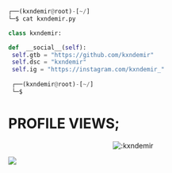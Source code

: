 <!-- <p align=center><img width=90% src="banner.gif"></img></p> -->
<!-- <div align="center"> -->
<!--     <a href="https://discord.com/users/962357221017137172" title="Discord Account"><img src="https://lanyard-profile-readme.vercel.app/api/962357221017137172"></a> -->
<!-- </div> -->

```python
┌──(kxndemir@root)-[~/]
└─$ cat kxndemir.py

class kxndemir:

def  __social__(self):
 self.gtb = "https://github.com/kxndemir"
 self.dsc = "kxndemir"
 self.ig = "https://instagram.com/kxndemir_"
  
 ┌──(kxndemir@root)-[~/]
 └─$
```
<h1>PROFILE VIEWS;</h1>
<p align="center"><img src="https://count.getloli.com/get/@:kxndemir" alt=":kxndemir" /></p>

 



















![](https://raw.githubusercontent.com/Sutil/Sutil/2b2fad3bf54522bb30c8c170591fc68ff51b69e6/github-contribution-grid-snake2.svg)



